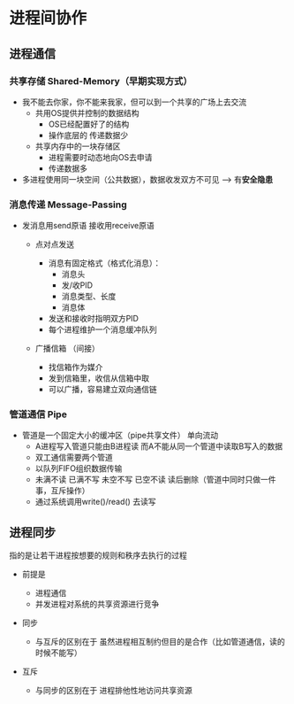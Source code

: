 # 进程间协作

## 进程通信

### 共享存储 Shared-Memory（早期实现方式）
- 我不能去你家，你不能来我家，但可以到一个共享的广场上去交流
    - 共用OS提供并控制的数据结构
        - OS已经配置好了的结构
        - 操作底层的 传递数据少
    - 共享内存中的一块存储区
        - 进程需要时动态地向OS去申请
        - 传递数据多
- 多进程使用同一块空间（公共数据），数据收发双方不可见 --> 有**安全隐患**

### 消息传递 Message-Passing
- 发消息用send原语  接收用receive原语
    - 点对点发送
        - 消息有固定格式（格式化消息）：
            - 消息头
            - 发/收PID
            - 消息类型、长度
            - 消息体
        - 发送和接收时指明双方PID
        - 每个进程维护一个消息缓冲队列

    - 广播信箱 （间接）
        - 找信箱作为媒介
        - 发到信箱里，收信从信箱中取
        - 可以广播，容易建立双向通信链

### 管道通信 Pipe
- 管道是一个固定大小的缓冲区（pipe共享文件）  单向流动
    - A进程写入管道只能由B进程读 而A不能从同一个管道中读取B写入的数据
    - 双工通信需要两个管道
    - 以队列FIFO组织数据传输
    - 未满不读  已满不写  未空不写  已空不读  读后删除（管道中同时只做一件事，互斥操作）
    - 通过系统调用write()/read() 去读写


## 进程同步
指的是让若干进程按想要的规则和秩序去执行的过程
- 前提是
    - 进程通信
    - 并发进程对系统的共享资源进行竞争

- 同步
    - 与互斥的区别在于 虽然进程相互制约但目的是合作（比如管道通信，读的时候不能写）

- 互斥
    - 与同步的区别在于 进程排他性地访问共享资源


